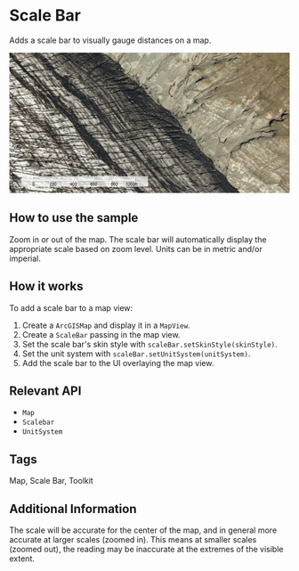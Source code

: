<h1>Scale Bar</h1>

<p>Adds a scale bar to visually gauge distances on a map.</p>

<p><img src="ScaleBar.png" alt="Image" /></p>

<h2>How to use the sample</h2>

<p>Zoom in or out of the map. The scale bar will automatically display the appropriate scale based on zoom level. Units can be in metric and/or imperial.</p>

<h2>How it works</h2>

<p>To add a scale bar to a map view:</p>

<ol>
<li>Create a <code>ArcGISMap</code> and display it in a <code>MapView</code>.</li>

<li>Create a <code>ScaleBar</code> passing in the map view.</li>

<li>Set the scale bar's skin style with <code>scaleBar.setSkinStyle(skinStyle)</code>.</li>

<li>Set the unit system with <code>scaleBar.setUnitSystem(unitSystem)</code>.</li>

<li>Add the scale bar to the UI overlaying the map view.</li>
</ol>

<h2>Relevant API</h2>

<ul>
<li><code>Map</code></li>

<li><code>Scalebar</code></li>

<li><code>UnitSystem</code></li>
</ul>

<h2>Tags</h2>

<p>Map, Scale Bar, Toolkit </p>

<h2>Additional Information</h2>

<p>The scale will be accurate for the center of the map, and in general more accurate at larger scales (zoomed in). This means at smaller scales (zoomed out), the reading may be inaccurate at the extremes of the visible extent.</p>